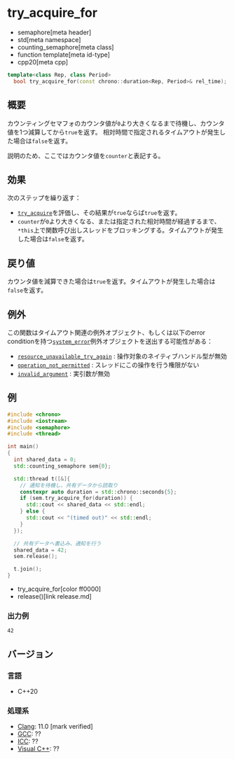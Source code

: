 # try_acquire_for
* semaphore[meta header]
* std[meta namespace]
* counting_semaphore[meta class]
* function template[meta id-type]
* cpp20[meta cpp]

```cpp
template<class Rep, class Period>
  bool try_acquire_for(const chrono::duration<Rep, Period>& rel_time);
```

## 概要
カウンティングセマフォのカウンタ値が`0`より大きくなるまで待機し、カウンタ値を1つ減算してから`true`を返す。
相対時間で指定されるタイムアウトが発生した場合は`false`を返す。

説明のため、ここではカウンタ値を`counter`と表記する。


## 効果
次のステップを繰り返す：

- [`try_acquire`](try_acquire.md)を評価し、その結果が`true`ならば`true`を返す。
- `counter`が`0`より大きくなる、または指定された相対時間が経過するまで、`*this`上で関数呼び出しスレッドをブロッキングする。タイムアウトが発生した場合は`false`を返す。


## 戻り値
カウンタ値を減算できた場合は`true`を返す。タイムアウトが発生した場合は`false`を返す。


## 例外
この関数はタイムアウト関連の例外オブジェクト、もしくは以下のerror conditionを持つ[`system_error`](/reference/system_error/system_error.md)例外オブジェクトを送出する可能性がある：

- [`resource_unavailable_try_again`](/reference/system_error/errc.md) : 操作対象のネイティブハンドル型が無効
- [`operation_not_permitted`](/reference/system_error/errc.md) : スレッドにこの操作を行う権限がない
- [`invalid_argument`](/reference/system_error/errc.md) : 実引数が無効


## 例
```cpp example
#include <chrono>
#include <iostream>
#include <semaphore>
#include <thread>

int main()
{
  int shared_data = 0;
  std::counting_semaphore sem{0};

  std::thread t([&]{
    // 通知を待機し、共有データから読取り
    constexpr auto duration = std::chrono::seconds{5};
    if (sem.try_acquire_for(duration)) {
      std::cout << shared_data << std::endl;
    } else {
      std::cout << "(timed out)" << std::endl;
    }
  });

  // 共有データへ書込み、通知を行う
  shared_data = 42;
  sem.release();

  t.join();
}
```
* try_acquire_for[color ff0000]
* release()[link release.md]

### 出力例
```
42
```


## バージョン
### 言語
- C++20

### 処理系
- [Clang](/implementation.md#clang): 11.0 [mark verified]
- [GCC](/implementation.md#gcc): ??
- [ICC](/implementation.md#icc): ??
- [Visual C++](/implementation.md#visual_cpp): ??
